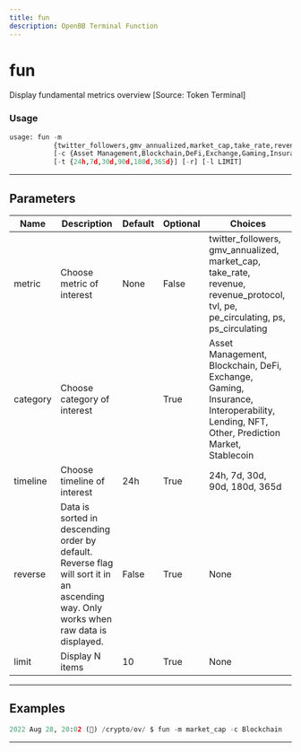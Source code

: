 ```yaml
---
title: fun
description: OpenBB Terminal Function
---
```


# fun

Display fundamental metrics overview [Source: Token Terminal]

### Usage

```python
usage: fun -m
           {twitter_followers,gmv_annualized,market_cap,take_rate,revenue,revenue_protocol,tvl,pe,pe_circulating,ps,ps_circulating}
           [-c {Asset Management,Blockchain,DeFi,Exchange,Gaming,Insurance,Interoperability,Lending,NFT,Other,Prediction Market,Stablecoin}]
           [-t {24h,7d,30d,90d,180d,365d}] [-r] [-l LIMIT]
```

---

## Parameters

| Name | Description | Default | Optional | Choices |
| ---- | ----------- | ------- | -------- | ------- |
| metric | Choose metric of interest | None | False | twitter_followers, gmv_annualized, market_cap, take_rate, revenue, revenue_protocol, tvl, pe, pe_circulating, ps, ps_circulating |
| category | Choose category of interest |  | True | Asset Management, Blockchain, DeFi, Exchange, Gaming, Insurance, Interoperability, Lending, NFT, Other, Prediction Market, Stablecoin |
| timeline | Choose timeline of interest | 24h | True | 24h, 7d, 30d, 90d, 180d, 365d |
| reverse | Data is sorted in descending order by default. Reverse flag will sort it in an ascending way. Only works when raw data is displayed. | False | True | None |
| limit | Display N items | 10 | True | None |


---

## Examples

```python
2022 Aug 28, 20:02 (🦋) /crypto/ov/ $ fun -m market_cap -c Blockchain
```
---
